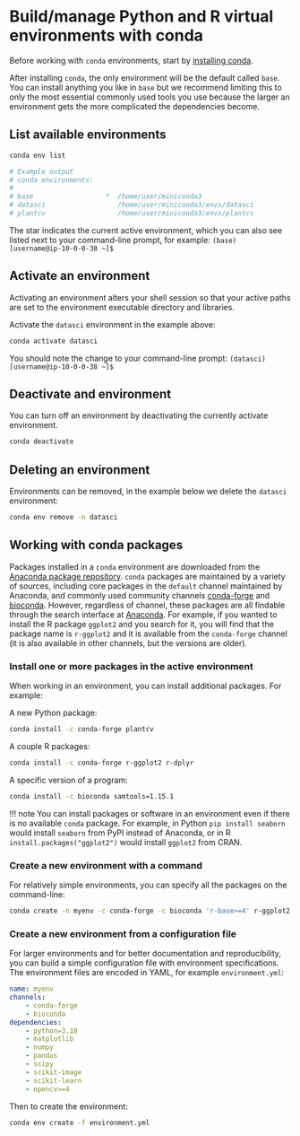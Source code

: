 # Build/manage Python and R virtual environments with conda

Before working with `conda` environments, start by [installing conda](conda.md).

After installing `conda`, the only environment will be the default called `base`. You can install anything you like in `base`
but we recommend limiting this to only the most essential commonly used tools you use because the larger an environment gets
the more complicated the dependencies become.

## List available environments

```bash
conda env list

# Example output
# conda environments:
#
# base                  *  /home/user/miniconda3
# datasci                  /home/user/miniconda3/envs/datasci
# plantcv                  /home/user/miniconda3/envs/plantcv

```

The star indicates the current active environment, which you can also see listed next to your command-line prompt, for
example: `(base) [username@ip-10-0-0-38 ~]$`

## Activate an environment

Activating an environment alters your shell session so that your active paths are set to the environment executable directory
and libraries.

Activate the `datasci` environment in the example above:

```bash
conda activate datasci

```

You should note the change to your command-line prompt: `(datasci) [username@ip-10-0-0-38 ~]$`

## Deactivate and environment

You can turn off an environment by deactivating the currently activate environment.

```bash
conda deactivate

```

## Deleting an environment

Environments can be removed, in the example below we delete the `datasci` environment:

```bash
conda env remove -n datasci

```

## Working with conda packages

Packages installed in a `conda` environment are downloaded from the [Anaconda package repository](https://anaconda.org/).
`conda` packages are maintained by a variety of sources, including core packages in the `default` channel maintained by
Anaconda, and commonly used community channels [conda-forge](https://conda-forge.org/) and
[bioconda](https://bioconda.github.io/). However, regardless of channel, these packages are all findable through the search
interface at [Anaconda](https://anaconda.org/). For example, if you wanted to install the R package `ggplot2` and you search
for it, you will find that the package name is `r-ggplot2` and it is available from the `conda-forge` channel (it is also
available in other channels, but the versions are older).

### Install one or more packages in the active environment

When working in an environment, you can install additional packages. For example:

A new Python package:

```bash
conda install -c conda-forge plantcv

```

A couple R packages:

```bash
conda install -c conda-forge r-ggplot2 r-dplyr

```

A specific version of a program:

```bash
conda install -c bioconda samtools=1.15.1

```

!!! note
    You can install packages or software in an environment even if there is no available `conda` package. For example,
    in Python `pip install seaborn` would install `seaborn` from PyPI instead of Anaconda, or in R
    `install.packages("ggplot2")` would install `ggplot2` from CRAN.

### Create a new environment with a command

For relatively simple environments, you can specify all the packages on the command-line:

```bash
conda create -n myenv -c conda-forge -c bioconda 'r-base>=4' r-ggplot2 samtools

```

### Create a new environment from a configuration file

For larger environments and for better documentation and reproducibility, you can build a simple configuration file with
environment specifications. The environment files are encoded in YAML, for example `environment.yml`:

```yaml
name: myenv
channels:
    - conda-forge
    - bioconda
dependencies:
    - python=3.10
    - matplotlib
    - numpy
    - pandas
    - scipy
    - scikit-image
    - scikit-learn
    - opencv>=4
```

Then to create the environment:

```bash
conda env create -f environment.yml

```
